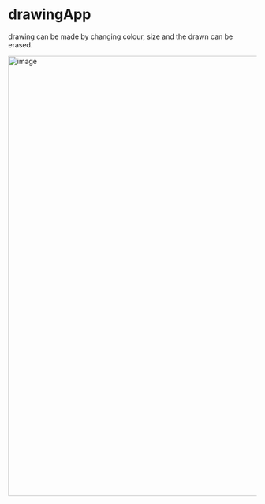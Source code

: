 # drawingApp

drawing can be made by changing colour, size and the drawn can be erased.

<img width="890" alt="image" src="https://github.com/nursematurhan/drawingApp/assets/94144190/4246aab2-3a51-48dc-93a8-f315a82f376b">

